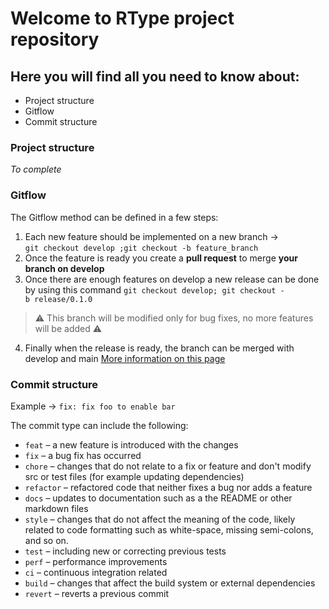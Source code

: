 # Welcome to RType project repository


## Here you will find all you need to know about:

- Project structure
- Gitflow
- Commit structure



### Project structure
*To complete*

### Gitflow
The Gitflow method can be defined in a few steps:
1. Each new feature should be implemented on a new branch -> ``git checkout develop ;git checkout -b feature_branch``
2. Once the feature is ready you create a **pull request** to merge **your branch on develop**
3. Once there are enough features on develop a new release can be done by using this command ``git checkout develop; git checkout -b release/0.1.0``

> :warning: This branch will be modified only for bug fixes, no more features will be added :warning:

4. Finally when the release is ready, the branch can be merged with develop and main
[More information on this page](https://www.atlassian.com/fr/git/tutorials/comparing-workflows/gitflow-workflow)

### Commit structure

Example → `fix: fix foo to enable bar`

The commit type can include the following:

- `feat` – a new feature is introduced with the changes
- `fix` – a bug fix has occurred
- `chore` – changes that do not relate to a fix or feature and don't modify src or test files (for example updating dependencies)
- `refactor` – refactored code that neither fixes a bug nor adds a feature
- `docs` – updates to documentation such as a the README or other markdown files
- `style` – changes that do not affect the meaning of the code, likely related to code formatting such as white-space, missing semi-colons, and so on.
- `test` – including new or correcting previous tests
- `perf` – performance improvements
- `ci` – continuous integration related
- `build` – changes that affect the build system or external dependencies
- `revert` – reverts a previous commit
